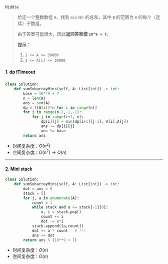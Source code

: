 `Middle`

> 给定一个整数数组 `A`，找到 `min(B)` 的总和，其中 `B` 的范围为 `A` 的每个（连续）子数组。
>
> 由于答案可能很大，因此**返回答案模 `10^9 + 7`**。
>
> **提示：**
>
> 1. `1 <= A <= 30000`
> 2. `1 <= A[i] <= 30000`

#### 1.  dp  :heavy_exclamation_mark:Timeout

```python
class Solution:
    def sumSubarrayMins(self, A: List[int]) -> int:
        base = 10**9 + 7
        n = len(A)
        ans = sum(A)
        dp = [[A[i]]*n for i in range(n)]
        for i in range(n-2,-1,-1):
            for j in range(i+1, n):
                dp[i][j] = min(dp[i+1][j-1], A[i],A[j])
                ans += dp[i][j]
                ans %= base
        return ans
```

- 时间复杂度：$O(n^2)$
- 空间复杂度：$O(n^2)\to O(n)$



---

#### 2. Mini stack

```python
class Solution:
    def sumSubarrayMins(self, A: List[int]) -> int:
        dot = ans = 0
        stack = []
        for j, a in enumerate(A):
            count = 1
            while stack and a <= stack[-1][0]:
                x, i = stack.pop()
                count += i
                dot -= x*i
            stack.append([a,count])
            dot += a * count   # !!!
            ans += dot 
        return ans % (10**9 + 7)
```

- 时间复杂度：$O(n)$
- 空间复杂度：$O(n)$